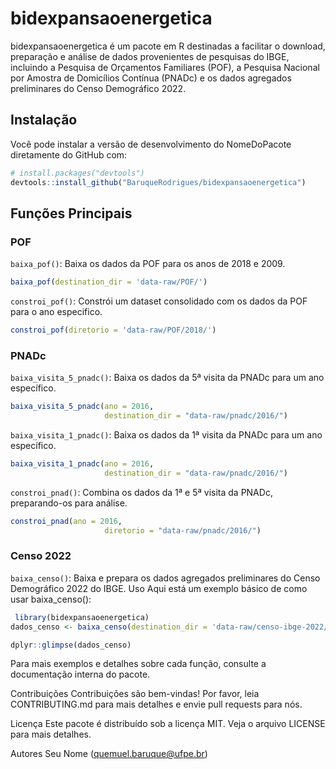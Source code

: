 
<!-- README.md is generated from README.Rmd. Please edit that file -->

# bidexpansaoenergetica

bidexpansaoenergetica é um pacote em R destinadas a facilitar o
download, preparação e análise de dados provenientes de pesquisas do
IBGE, incluindo a Pesquisa de Orçamentos Familiares (POF), a Pesquisa
Nacional por Amostra de Domicílios Contínua (PNADc) e os dados agregados
preliminares do Censo Demográfico 2022.

## Instalação

Você pode instalar a versão de desenvolvimento do NomeDoPacote
diretamente do GitHub com:

``` r
# install.packages("devtools")
devtools::install_github("BaruqueRodrigues/bidexpansaoenergetica")
```

## Funções Principais

### POF

`baixa_pof()`: Baixa os dados da POF para os anos de 2018 e 2009.

``` r
baixa_pof(destination_dir = 'data-raw/POF/')
```

`constroi_pof()`: Constrói um dataset consolidado com os dados da POF
para o ano especifico.

``` r
constroi_pof(diretorio = 'data-raw/POF/2018/')
```

### PNADc

`baixa_visita_5_pnadc()`: Baixa os dados da 5ª visita da PNADc para um
ano específico.

``` r
baixa_visita_5_pnadc(ano = 2016,
                     destination_dir = "data-raw/pnadc/2016/")
```

`baixa_visita_1_pnadc()`: Baixa os dados da 1ª visita da PNADc para um
ano específico.

``` r
baixa_visita_1_pnadc(ano = 2016,
                     destination_dir = "data-raw/pnadc/2016/")
```

`constroi_pnad()`: Combina os dados da 1ª e 5ª visita da PNADc,
preparando-os para análise.

``` r
constroi_pnad(ano = 2016,
                     diretorio = "data-raw/pnadc/2016/")
```

### Censo 2022

`baixa_censo()`: Baixa e prepara os dados agregados preliminares do
Censo Demográfico 2022 do IBGE. Uso Aqui está um exemplo básico de como
usar baixa_censo():

``` r
 library(bidexpansaoenergetica) 
dados_censo <- baixa_censo(destination_dir = 'data-raw/censo-ibge-2022/') 

dplyr::glimpse(dados_censo) 
```

Para mais exemplos e detalhes sobre cada função, consulte a documentação
interna do pacote.

Contribuições Contribuições são bem-vindas! Por favor, leia
CONTRIBUTING.md para mais detalhes e envie pull requests para nós.

Licença Este pacote é distribuído sob a licença MIT. Veja o arquivo
LICENSE para mais detalhes.

Autores Seu Nome (<a href="mailto:e-mail@exemplo.com"
class="email">quemuel.baruque@ufpe.br</a>)
